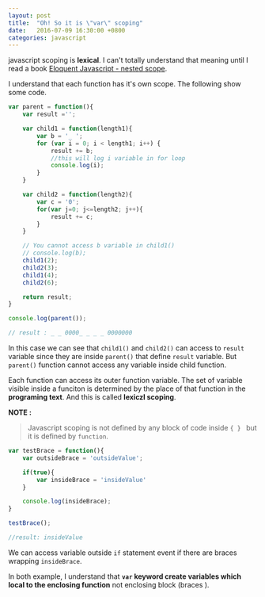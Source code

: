 ```yaml
---
layout: post
title:  "Oh! So it is \"var\" scoping"
date:   2016-07-09 16:30:00 +0800
categories: javascript
---
```

javascript scoping is **lexical**. I can't totally understand that meaning until I read a book [Eloquent Javascript - nested scope](http://eloquentjavascript.net/03_functions.html#h_c/Ms2Ed/N0).

I understand that each function has it's own scope. The following show some code.
```javascript
var parent = function(){
    var result ='';

    var child1 = function(length1){
        var b = '_ ';
        for (var i = 0; i < length1; i++) {
            result += b;
            //this will log i variable in for loop
            console.log(i);
        }
    }

    var child2 = function(length2){
        var c = '0';
        for(var j=0; j<=length2; j++){
            result += c;
        }
    }

    // You cannot access b variable in child1()
    // console.log(b);
    child1(2);
    child2(3);
    child1(4);
    child2(6);

    return result;
}

console.log(parent());

// result : _ _ 0000_ _ _ _ 0000000
```
In this case we can see that `child1()` and `child2()` can access to `result` variable since they are inside `parent()` that define `result` variable.
But `parent()` function cannot access any variable inside child function.

Each function can access its outer function variable. The set of variable visible inside a funciton is determined by the place of that function in the **programing text**. And this is called **lexiczl scoping**.

**NOTE :**
> Javascript scoping is not defined by any block of code inside `{ } ` but it is defined by `function`.

``` javascript
var testBrace = function(){
    var outsideBrace = 'outsideValue';

    if(true){
        var insideBrace = 'insideValue'
    }

    console.log(insideBrace);
}

testBrace();

//result: insideValue
```

We can access variable outside `if` statement event if there are braces wrapping `insideBrace`.

In both example, I understand that **`var` keyword create variables which local to the enclosing function** not enclosing block (braces ).
